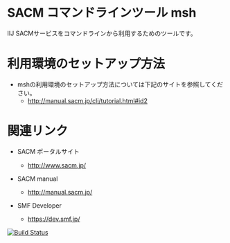 # SACM コマンドラインツール msh

IIJ SACMサービスをコマンドラインから利用するためのツールです。


# 利用環境のセットアップ方法
  * mshの利用環境のセットアップ方法については下記のサイトを参照してください。
    * http://manual.sacm.jp/cli/tutorial.html#id2


# 関連リンク

* SACM ポータルサイト
  * http://www.sacm.jp/

* SACM manual
  * http://manual.sacm.jp/

* SMF Developer
  * https://dev.smf.jp/


[![Build Status](https://travis-ci.org/seil-smf/msh.png)](https://travis-ci.org/seil-smf/msh)